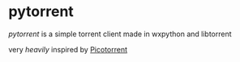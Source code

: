 # pytorrent
_pytorrent_ is a simple torrent client made in wxpython and libtorrent

very _heavily_ inspired by [Picotorrent](https://github.com/picotorrent/picotorrent)
